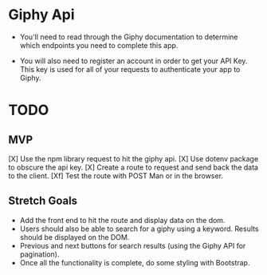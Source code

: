 # Giphy Api

- You'll need to read through the Giphy documentation to determine which endpoints you need to complete this app.

- You will also need to register an account in order to get your API Key. This key is used for all of your requests to authenticate your app to Giphy.

# TODO

## MVP

[X] Use the npm library request to hit the giphy api.
[X] Use dotenv package to obscure the api key.
[X] Create a route to request and send back the data to the client.
[Xf] Test the route with POST Man or in the browser.

## Stretch Goals

- Add the front end to hit the route and display data on the dom.
- Users should also be able to search for a giphy using a keyword. Results should be displayed on the DOM.
- Previous and next buttons for search results (using the Giphy API for pagination).
- Once all the functionality is complete, do some styling with Bootstrap.